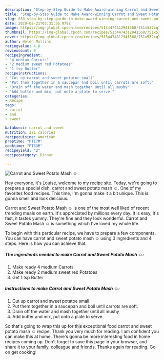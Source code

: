 ```yaml
---
description: "Step-by-Step Guide to Make Award-winning Carrot and Sweet Potato Mash ☺"
title: "Step-by-Step Guide to Make Award-winning Carrot and Sweet Potato Mash ☺"
slug: 858-step-by-step-guide-to-make-award-winning-carrot-and-sweet-potato-mash
date: 2020-08-21T05:31:56.079Z
image: https://img-global.cpcdn.com/recipes/5134474312941568/751x532cq70/carrot-and-sweet-potato-mash-☺-recipe-main-photo.jpg
thumbnail: https://img-global.cpcdn.com/recipes/5134474312941568/751x532cq70/carrot-and-sweet-potato-mash-☺-recipe-main-photo.jpg
cover: https://img-global.cpcdn.com/recipes/5134474312941568/751x532cq70/carrot-and-sweet-potato-mash-☺-recipe-main-photo.jpg
author: Helen Mullins
ratingvalue: 4.8
reviewcount: 9
recipeingredient:
- "4 medium Carrots"
- "2 medium sweet red Potatoes"
- "1 tsp Butter"
recipeinstructions:
- "Cut up carrot and sweet potatoe small"
- "Put them together in a saucepan and boil until carrots are soft."
- "Drain off the water and mash together until all mushy"
- "Add butter and mix, put onto a plate to serve."
categories:
- Recipe
tags:
- carrot
- and
- sweet

katakunci: carrot and sweet 
nutrition: 221 calories
recipecuisine: American
preptime: "PT17M"
cooktime: "PT33M"
recipeyield: "2"
recipecategory: Dinner

---
```



![Carrot and Sweet Potato Mash ☺](https://img-global.cpcdn.com/recipes/5134474312941568/751x532cq70/carrot-and-sweet-potato-mash-☺-recipe-main-photo.jpg)

Hey everyone, it's Louise, welcome to my recipe site. Today, we're going to prepare a special dish, carrot and sweet potato mash ☺. One of my favorites food recipes. This time, I'm gonna make it a bit unique. This is gonna smell and look delicious.

Carrot and Sweet Potato Mash ☺ is one of the most well liked of recent trending meals on earth. It's appreciated by millions every day. It is easy, it's fast, it tastes yummy. They're fine and they look wonderful. Carrot and Sweet Potato Mash ☺ is something which I've loved my whole life.




To begin with this particular recipe, we have to prepare a few components. You can have carrot and sweet potato mash ☺ using 3 ingredients and 4 steps. Here is how you can achieve that.

<!--inarticleads1-->

##### The ingredients needed to make Carrot and Sweet Potato Mash ☺:

1. Make ready 4 medium Carrots
1. Make ready 2 medium sweet red Potatoes
1. Get 1 tsp Butter




<!--inarticleads2-->

##### Instructions to make Carrot and Sweet Potato Mash ☺:

1. Cut up carrot and sweet potatoe small
1. Put them together in a saucepan and boil until carrots are soft.
1. Drain off the water and mash together until all mushy
1. Add butter and mix, put onto a plate to serve.




So that's going to wrap this up for this exceptional food carrot and sweet potato mash ☺ recipe. Thank you very much for reading. I am confident you can make this at home. There's gonna be more interesting food in home recipes coming up. Don't forget to save this page in your browser, and share it to your family, colleague and friends. Thanks again for reading. Go on get cooking!
